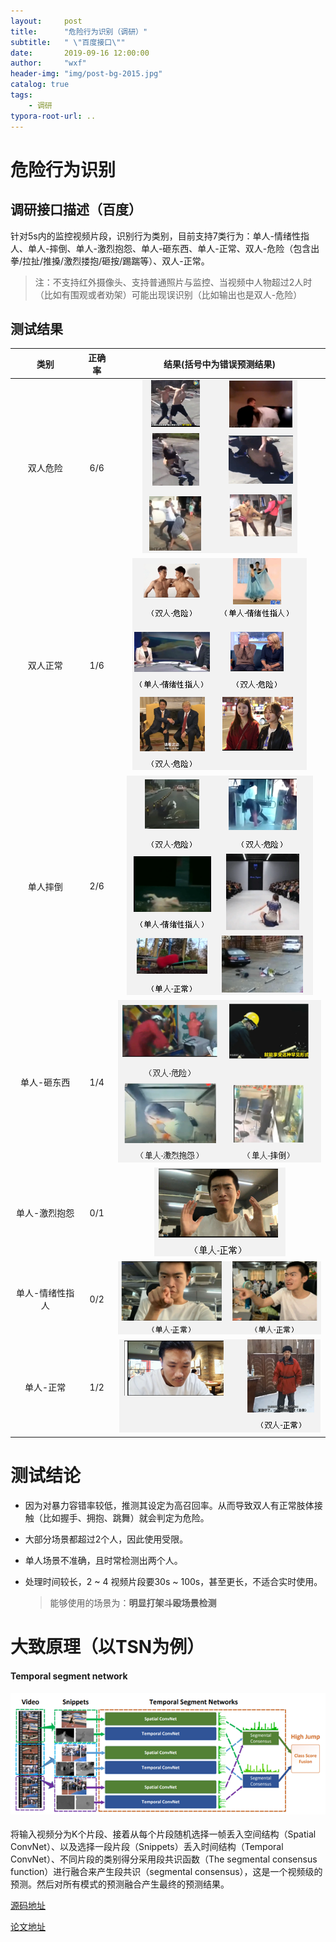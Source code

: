 ```yaml
---
layout:     post
title:      "危险行为识别（调研）"
subtitle:   " \"百度接口\""
date:       2019-09-16 12:00:00
author:     "wxf"
header-img: "img/post-bg-2015.jpg"
catalog: true
tags:
    - 调研
typora-root-url: ..
---
```


# 危险行为识别

## 调研接口描述（百度）

针对5s内的监控视频片段，识别行为类别，目前支持7类行为：单人-情绪性指人、单人-摔倒、单人-激烈抱怨、单人-砸东西、单人-正常、双人-危险（包含出拳/拉扯/推搡/激烈搂抱/砸按/踢踹等）、双人-正常。

> 注：不支持红外摄像头、支持普通照片与监控、当视频中人物超过2人时（比如有围观或者劝架）可能出现误识别（比如输出也是双人-危险）

## 测试结果

|      类别       | 正确率 |        结果(括号中为错误预测结果)        |
| :-------------: | :----: | :--------------------------------------: |
|    双人危险     |  6/6   | ![1568628948397](/img/1568628948397.png) |
|    双人正常     |  1/6   | ![1568628987120](/img/1568628987120.png) |
|    单人摔倒     |  2/6   | ![1568629034775](/img/1568629034775.png) |
|   单人-砸东西   |  1/4   | ![1568787377097](/img/1568787377097.png) |
|  单人-激烈抱怨  |  0/1   | ![1568787436864](/img/1568787436864.png) |
| 单人-情绪性指人 |  0/2   | ![1568787460600](/img/1568787460600.png) |
|    单人-正常    |  1/2   | ![1568787468128](/img/1568787468128.png) |

# 测试结论

- 因为对暴力容错率较低，推测其设定为高召回率。从而导致双人有正常肢体接触（比如握手、拥抱、跳舞）就会判定为危险。

- 大部分场景都超过2个人，因此使用受限。

- 单人场景不准确，且时常检测出两个人。

- 处理时间较长，2 ~ 4 视频片段要30s ~ 100s，甚至更长，不适合实时使用。

  > 能够使用的场景为：**明显打架斗殴场景检测**

# 大致原理（以TSN为例）

#### Temporal segment network

#### ![1568787974603](/img/1568787974603.png)

将输入视频分为K个片段、接着从每个片段随机选择一帧丢入空间结构（Spatial ConvNet）、以及选择一段片段（Snippets）丢入时间结构（Temporal ConvNet）、不同片段的类别得分采用段共识函数（The segmental consensus function）进行融合来产生段共识（segmental consensus），这是一个视频级的预测。然后对所有模式的预测融合产生最终的预测结果。

[源码地址](https://github.com/yjxiong/temporal-segment-networks)

[论文地址](https://arxiv.org/pdf/1608.00859.pdf)

